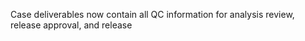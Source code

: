 Case deliverables now contain all QC information for analysis review, release approval, and release

